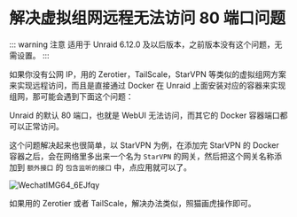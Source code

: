 # 解决虚拟组网远程无法访问 80 端口问题

::: warning 注意
适用于 Unraid 6.12.0 及以后版本，之前版本没有这个问题，无需设置。
:::

如果你没有公网 IP，用的 Zerotier，TailScale，StarVPN 等类似的虚拟组网方案来实现远程访问，而且是直接通过 Docker 在 Unraid 上面安装对应的容器来实现组网，那可能会遇到下面这个问题：

Unraid 的默认 80 端口，也就是 WebUI 无法访问，而其它的 Docker 容器端口都可以正常访问。

这个问题解决起来也很简单，以 StarVPN 为例，在添加完 StarVPN 的 Docker 容器之后，会在网络里多出来一个名为 `StarVPN` 的网关，然后把这个网关名称添加到 `额外接口` 的 `包含监听的接口` 中，点应用就可以了。

![WechatIMG64_6EJfqy](https://slark-blog.s3.bitiful.net/WechatIMG64_6EJfqy.jpg)

如果用的 Zerotier 或者 TailScale，解决办法类似，照猫画虎操作即可。
